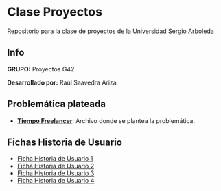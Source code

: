 # Clase Proyectos
Repositorio para la clase de proyectos de la Universidad [Sergio Arboleda](https://www.usergioarboleda.edu.co/)
## Info
**GRUPO:** Proyectos G42

**Desarrollado por:** Raúl Saavedra Ariza

## Problemática plateada
* [**Tiempo Freelancer**](Doc/tiempoFreelancer.md): Archivo donde se plantea la problemática.

## Fichas Historia de Usuario
* [Ficha Historia de Usuario 1](Doc/historialDeUsuario-01.md)
* [Ficha Historia de Usuario 2](Doc/historialDeUsuario-02.md)
* [Ficha Historia de Usuario 3](Doc/historialDeUsuario-03.md)
* [Ficha Historia de Usuario 4](Doc/historialDeUsuario-04.md)